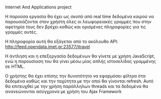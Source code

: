Internet And Applications project

Η παρούσα εργασία θα έχει ως σκοπό από real time δεδομένα καιρού να παρουσιάζονται στον χρήστη όλες οι λεωφορειακές γραμμές που στην αφετηρία τους δεν βρέχει καθώς και ορισμένες πληροφορίες για τις γραμμές αυτές.

Η πληροφορία αυτή θα εξάγεται από το ακόλουθο API: http://feed.opendata.imet.gr:23577/itravel

Η άντληση και η επεξεργασία δεδομένων θα γίνετε με χρήση JavaScript, ενώ η παρουσίαση του θα γίνει μέσω μίας απλής ιστοσελίδας γραμμένης σε HTML.

Ο χρήστης θα έχει επίσης την δυνατότητα να εφαρμόσει φίλτρα στα δεδομένα καθώς και την ταχύτητα με την οποί θα γίνονται refresh. Αυτό θα επιτευχθεί με την χρήση παράλληλων threads και τα δεδομένα θα ανανεώνονται ασύγχρονα με χρήση του Ajax Framework
